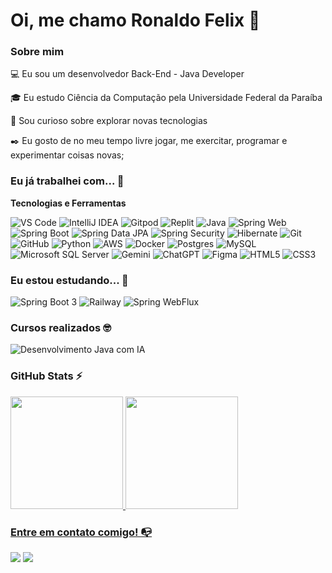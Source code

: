 # Oi, me chamo Ronaldo Felix 👋

### Sobre mim

💻 Eu sou um desenvolvedor Back-End - Java Developer

🎓 Eu estudo Ciência da Computação pela Universidade Federal da Paraíba

🔎 Sou curioso sobre explorar novas tecnologias

✒️ Eu gosto de no meu tempo livre jogar, me exercitar, programar e experimentar coisas novas;

### Eu já trabalhei com... 🔧

**Tecnologias e Ferramentas**

![VS Code](https://img.shields.io/badge/VS%20Code-0078d7.svg?style=for-the-badge&logo=visual-studio-code&logoColor=white)
![IntelliJ IDEA](https://img.shields.io/badge/IntelliJ%20IDEA-%23000000.svg?style=for-the-badge&logo=intellij-idea&logoColor=white)
![Gitpod](https://img.shields.io/badge/Gitpod-1AA6E4.svg?style=for-the-badge&logo=gitpod&logoColor=white)
![Replit](https://img.shields.io/badge/Replit-%2300B5E2.svg?style=for-the-badge&logo=replit&logoColor=white)
![Java](https://img.shields.io/badge/java-%23ED8B00.svg?style=for-the-badge&logo=java&logoColor=white)
![Spring Web](https://img.shields.io/badge/spring%20web-%236DB33F.svg?style=for-the-badge&logo=spring&logoColor=white)
![Spring Boot](https://img.shields.io/badge/springboot-%236DB33F.svg?style=for-the-badge&logo=springboot&logoColor=white)
![Spring Data JPA](https://img.shields.io/badge/spring%20data%20jpa-%236DB33F.svg?style=for-the-badge&logo=spring%20data%20jpa&logoColor=white)
![Spring Security](https://img.shields.io/badge/spring%20security-%236DB33F.svg?style=for-the-badge&logo=spring%20security&logoColor=white)
![Hibernate](https://img.shields.io/badge/hibernate-%23323330.svg?style=for-the-badge&logo=hibernate&logoColor=white)
![Git](https://img.shields.io/badge/git-%23F05033.svg?style=for-the-badge&logo=git&logoColor=white)
![GitHub](https://img.shields.io/badge/github-%23121011.svg?style=for-the-badge&logo=github&logoColor=white)
![Python](https://img.shields.io/badge/python-%2314354C.svg?style=for-the-badge&logo=python&logoColor=white)
![AWS](https://img.shields.io/badge/Amazon%20AWS-%23232F3E.svg?style=for-the-badge&logo=amazon-aws&logoColor=white)
![Docker](https://img.shields.io/badge/docker-%230db7ed.svg?style=for-the-badge&logo=docker&logoColor=white)
![Postgres](https://img.shields.io/badge/postgres-%23316192.svg?style=for-the-badge&logo=postgresql&logoColor=white)
![MySQL](https://img.shields.io/badge/mysql-%2300f.svg?style=for-the-badge&logo=mysql&logoColor=white)
![Microsoft SQL Server](https://img.shields.io/badge/Microsoft%20SQL%20Server-CC2927?style=for-the-badge&logo=microsoft-sql-server&logoColor=white)
![Gemini](https://img.shields.io/badge/Gemini-%23000.svg?style=for-the-badge&logo=gemini&logoColor=white)
![ChatGPT](https://img.shields.io/badge/ChatGPT-%2342B983.svg?style=for-the-badge&logo=chatgpt&logoColor=white)
![Figma](https://img.shields.io/badge/figma-%23F24E1E.svg?style=for-the-badge&logo=figma&logoColor=white)
![HTML5](https://img.shields.io/badge/html5-%23E34F26.svg?style=for-the-badge&logo=html5&logoColor=white)
![CSS3](https://img.shields.io/badge/css3-%231572B6.svg?style=for-the-badge&logo=css3&logoColor=white)


### Eu estou estudando... 🧩

![Spring Boot 3](https://img.shields.io/badge/spring%20boot%203-%236DB33F.svg?style=for-the-badge&logo=springboot&logoColor=white)
![Railway](https://img.shields.io/badge/railway-%2300A5E0.svg?style=for-the-badge&logo=railway&logoColor=white)
![Spring WebFlux](https://img.shields.io/badge/spring%20webflux-%236DB33F.svg?style=for-the-badge&logo=spring&logoColor=white)


### Cursos realizados 🤓


![Desenvolvimento Java com IA](https://img.shields.io/badge/Desenvolvimento%20Java%20com%20IA-%23000000.svg?style=for-the-badge&logo=java&logoColor=white)


### GitHub Stats ⚡
<div>
<a href="https://github.com/ronaldofelix">
<img height="180em" src="https://github-readme-stats.vercel.app/api/top-langs/?username=ronaldofelix&layout=compact&langs_count=7&theme=dracula"/>
<img height="180em" src="https://github-readme-stats.vercel.app/api?username=ronaldofelix&show_icons=true&theme=dracula&include_all_commits=true&count_private=true"/>
</div>

### Entre em contato comigo! 📭
<div>
<a href="https://instagram.com/ronaldofelixz" target="_blank"><img src="https://img.shields.io/badge/-Instagram-%23E4405F?style=for-the-badge&logo=instagram&logoColor=white" target="_blank"></a>
<a href="https://www.linkedin.com/in/ronaldo-felix" target="_blank"><img src="https://img.shields.io/badge/-LinkedIn-%230077B5?style=for-the-badge&logo=linkedin&logoColor=white" target="_blank"></a>   
</div>
